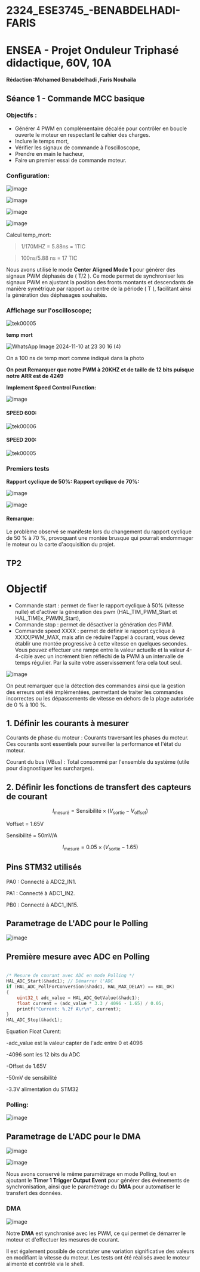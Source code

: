 # 2324_ESE3745_-BENABDELHADI-FARIS

# ENSEA - Projet Onduleur Triphasé didactique, 60V, 10A

**Rédaction :Mohamed Benabdelhadi ,Faris Nouhaila**
## Séance 1 - Commande MCC basique
### Objectifs :

- Générer 4 PWM en complémentaire décalée pour contrôler en boucle ouverte le moteur en respectant le cahier des charges.
- Inclure le temps mort,
- Vérifier les signaux de commande à l'oscilloscope,
- Prendre en main le hacheur,
- Faire un premier essai de commande moteur.

### Configuration: 

![image](https://github.com/user-attachments/assets/925e4530-36b6-4f70-bfd5-cbdde80f60b4)


![image](https://github.com/user-attachments/assets/910905ab-f8c8-4dd9-a80b-ec3a33059a13)


![image](https://github.com/user-attachments/assets/d9921aea-ffcd-4d8b-a18b-f21fb6a8bed7)


![image](https://github.com/user-attachments/assets/d7c1c816-c5dd-4e8c-b8aa-2943b5575536)

Calcul temp_mort:

> 1/170MHZ = 5.88ns = 1TIC

> 100ns/5.88 ns = 17 TIC

Nous avons utilisé le mode **Center Aligned Mode 1** pour générer des signaux PWM déphasés de \( T/2 \). Ce mode permet de synchroniser les signaux PWM en ajustant la position des fronts montants et descendants de manière symétrique par rapport au centre de la période \( T \), facilitant ainsi la génération des déphasages souhaités.


### Affichage sur l'oscilloscope;

![tek00005](https://github.com/user-attachments/assets/7f763cc3-21b2-4325-bcd3-d457672c579a)


**temp mort**

![WhatsApp Image 2024-11-10 at 23 30 16 (4)](https://github.com/user-attachments/assets/9d382d9c-046c-437c-bd73-f88c91812ace)

On a 100 ns de temp mort comme indiqué dans la photo

**On peut Remarquer que notre PWM à 20KHZ et de taille de 12 bits puisque notre ARR est de 4249** 


**Implement Speed Control Function:**

![image](https://github.com/user-attachments/assets/c81dcf9d-0823-4eab-9fe1-2cb77fabdc8f)

#### SPEED 600:

![tek00006](https://github.com/user-attachments/assets/32a44729-d139-4b01-9780-dbadf6a7b399)

#### SPEED 200:

![tek00005](https://github.com/user-attachments/assets/7f763cc3-21b2-4325-bcd3-d457672c579a)


### Premiers tests

**Rapport cyclique de 50%:**
**Rapport cyclique de 70%:**

![image](https://github.com/user-attachments/assets/47902732-debd-49c1-93e5-7f705805d88d)

![image](https://github.com/user-attachments/assets/6d21f4cc-4933-4f6f-938e-cdb3d77f81e8)

#### Remarque:

Le problème observé se manifeste lors du changement du rapport cyclique de 50 % à 70 %, provoquant une montée brusque qui pourrait endommager le moteur ou la carte d'acquisition du projet.

## TP2

# Objectif

- Commande start : permet de fixer le rapport cyclique à 50% (vitesse nulle) et d'activer la génération des pwm (HAL_TIM_PWM_Start et HAL_TIMEx_PWMN_Start),
- Commande stop : permet de désactiver la génération des PWM.
- Commande speed XXXX : permet de définir le rapport cyclique à XXXX/PWM_MAX, mais afin de réduire l'appel à courant, vous devez établir une montée progressive à cette vitesse en quelques secondes. Vous pouvez effectuer une rampe entre la valeur actuelle et la valeur 4-4-cible avec un incrément bien réfléchi de la PWM à un intervalle de temps régulier. Par la suite votre asservissement fera cela tout seul.

![image](https://github.com/user-attachments/assets/a806a30b-4816-44bc-984b-0dcc3df06941)

On peut remarquer que la détection des commandes ainsi que la gestion des erreurs ont été implémentées, permettant de traiter les commandes incorrectes ou les dépassements de vitesse en dehors de la plage autorisée de 0 % à 100 %.


## 1. Définir les courants à mesurer

Courants de phase du moteur : Courants traversant les phases du moteur. Ces courants sont essentiels pour surveiller la performance et l'état du moteur.

Courant du bus (VBus) : Total consommé par l'ensemble du système (utile pour diagnostiquer les surcharges).

## 2. Définir les fonctions de transfert des capteurs de courant


$$
I_{\text{mesuré}} = \text{Sensibilité} \times (V_{\text{sortie}} - V_{\text{offset}})
$$


Voffset = 1.65V

Sensibilité = 50mV/A

$$
I_{\text{mesuré}} = 0.05 \times (V_{\text{sortie}} - 1.65)
$$


## Pins STM32 utilisés

PA0 : Connecté à ADC2_IN1.

PA1 : Connecté à ADC1_IN2.

PB0 : Connecté à ADC1_IN15.

## Parametrage de L'ADC pour le Polling

![image](https://github.com/user-attachments/assets/d8b288ca-c65c-4a1b-b4f3-1effe1e39e44)

## Première mesure avec ADC en Polling

```c

/* Mesure de courant avec ADC en mode Polling */
HAL_ADC_Start(&hadc1); // Démarrer l'ADC
if (HAL_ADC_PollForConversion(&hadc1, HAL_MAX_DELAY) == HAL_OK)
{
    uint32_t adc_value = HAL_ADC_GetValue(&hadc1);
    float current = (adc_value * 3.3 / 4096 - 1.65) / 0.05; 
    printf("Current: %.2f A\r\n", current);
}
HAL_ADC_Stop(&hadc1);

```
Equation Float Curent:

-adc_value est la valeur capter de l'adc entre 0 et 4096

-4096 sont les 12 bits du ADC 

-Offset de 1.65V 

-50mV de sensibilité

-3.3V alimentation du STM32

### Polling:

![image](https://github.com/user-attachments/assets/b226b534-7d70-46fb-a99e-06d89a64d02e)

## Parametrage de L'ADC pour le DMA
![image](https://github.com/user-attachments/assets/4133d95f-e7d6-4671-b329-3b51f33bad84)

![image](https://github.com/user-attachments/assets/1b504c01-01af-49e5-94a6-141830313525)

Nous avons conservé le même paramétrage en mode Polling, tout en ajoutant le **Timer 1 Trigger Output Event** pour générer des événements de synchronisation, ainsi que le paramétrage du **DMA** pour automatiser le transfert des données.

### DMA
![image](https://github.com/user-attachments/assets/48eeba79-0ef0-4935-b0c6-686ea444cd86)

Notre **DMA** est synchronisé avec les PWM, ce qui permet de démarrer le moteur et d'effectuer les mesures de courant. 

Il est également possible de constater une variation significative des valeurs en modifiant la vitesse du moteur. Les tests ont été réalisés avec le moteur alimenté et contrôlé via le shell.


